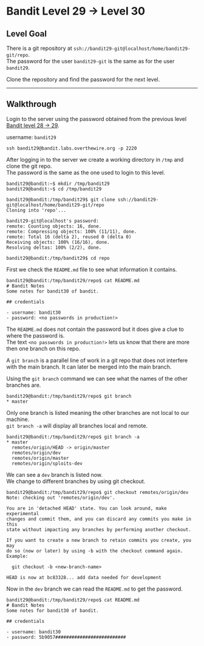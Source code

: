 # Bandit Level 29 → Level 30

## Level Goal

There is a git repository at `ssh://bandit29-git@localhost/home/bandit29-git/repo`.  
The password for the user `bandit29-git` is the same as for the user `bandit29`.

Clone the repository and find the password for the next level.

---

## Walkthrough

Login to the server using the password obtained from the previous level [Bandit level 28 -> 29](../bandit28-29/README.md). 

username: `bandit29`

```ssh
ssh bandit29@bandit.labs.overthewire.org -p 2220
```

After logging in to the server we create a working directory in `/tmp` and clone the git repo.  
The password is the same as the one used to login to this level.

```console
bandit29@bandit:~$ mkdir /tmp/bandit29
bandit29@bandit:~$ cd /tmp/bandit29

bandit29@bandit:/tmp/bandit29$ git clone ssh://bandit29-git@localhost/home/bandit29-git/repo
Cloning into 'repo'...

bandit29-git@localhost's password:
remote: Counting objects: 16, done.
remote: Compressing objects: 100% (11/11), done.
remote: Total 16 (delta 2), reused 0 (delta 0)
Receiving objects: 100% (16/16), done.
Resolving deltas: 100% (2/2), done.

bandit29@bandit:/tmp/bandit29$ cd repo
```

First we check the `README.md` file to see what information it contains.

```console
bandit29@bandit:/tmp/bandit29/repo$ cat README.md
# Bandit Notes
Some notes for bandit30 of bandit.

## credentials

- username: bandit30
- password: <no passwords in production!>
```

The `README.md` does not contain the password but it does give a clue to where the password is.  
The text `<no passwords in production!>` lets us know that there are more then one branch on this repo.

A `git branch` is a parallel line of work in a git repo that does not interfere with the main branch. It can later be merged into the main branch.

Using the `git branch` command we can see what the names of the other branches are.

```console
bandit29@bandit:/tmp/bandit29/repo$ git branch
* master

```

Only one branch is listed meaning the other branches are not local to our machine.  
`git branch -a` will display all branches local and remote.

```console
bandit29@bandit:/tmp/bandit29/repo$ git branch -a
* master
  remotes/origin/HEAD -> origin/master
  remotes/origin/dev
  remotes/origin/master
  remotes/origin/sploits-dev

```

We can see a `dev` branch is listed now.  
We change to different branches by using git checkout.

```console
bandit29@bandit:/tmp/bandit29/repo$ git checkout remotes/origin/dev
Note: checking out 'remotes/origin/dev'.

You are in 'detached HEAD' state. You can look around, make experimental
changes and commit them, and you can discard any commits you make in this
state without impacting any branches by performing another checkout.

If you want to create a new branch to retain commits you create, you may
do so (now or later) by using -b with the checkout command again. Example:

  git checkout -b <new-branch-name>

HEAD is now at bc83328... add data needed for development

```

Now in the `dev` branch we can read the `README.md` to get the password.

```console
bandit29@bandit:/tmp/bandit29/repo$ cat README.md
# Bandit Notes
Some notes for bandit30 of bandit.

## credentials

- username: bandit30
- password: 5b9057##########################
```
